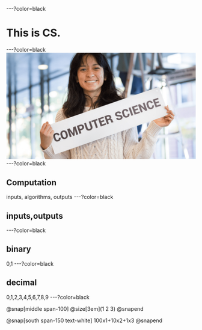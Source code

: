 ---?color=black
# This is CS.
---?color=black
![](assets/CS_bg.png)
---?color=black
## Computation
inputs, algorithms, outputs
---?color=black
## inputs,outputs
---?color=black
## binary
0,1
---?color=black
## decimal
0,1,2,3,4,5,6,7,8,9
---?color=black

@snap[middle span-100]
@size[3em](1   2   3)
@snapend

@snap[south span-150 text-white]
100x1+10x2+1x3
@snapend

